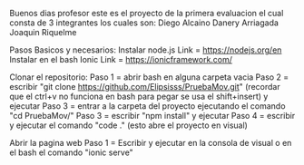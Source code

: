Buenos dias profesor este es el proyecto de la primera evaluacion el cual consta de 3 integrantes los cuales son:
  Diego Alcaino 
  Danery Arriagada
  Joaquin Riquelme

Pasos Basicos y necesarios:
  Instalar node.js
    Link = https://nodejs.org/en
  Instalar en el bash Ionic
    Link = https://ionicframework.com/
  
Clonar el repositorio:
  Paso 1 = abrir bash en alguna carpeta vacia
  Paso 2 = escribir "git clone https://github.com/Elipsisss/PruebaMov.git" (recordar que el ctrl+v no funciona en bash para pegar se usa el shift+insert) y ejecutar
  Paso 3 = entrar a la carpeta del proyecto ejecutando el comando "cd PruebaMov/"
  Paso 3 = escribir "npm install" y ejecutar
  Paso 4 = escribir y ejecutar el comando "code ." (esto abre el proyecto en visual)

Abrir la pagina web
  Paso 1 = Escribir y ejecutar en la consola de visual o en el bash el comando "ionic serve"  
